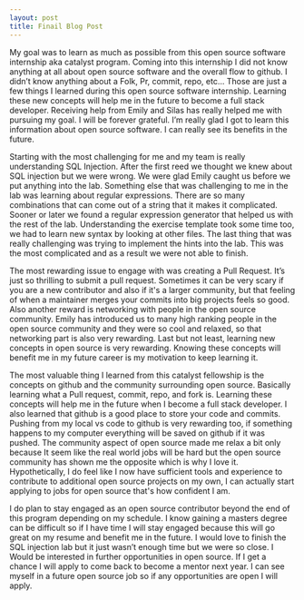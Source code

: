 ```yaml
---
layout: post
title: Finail Blog Post
---
```


My goal was to learn as much as possible from this open source software internship aka catalyst program. Coming into this internship I did not know anything at all about open source software and the overall flow to github. I didn’t know anything about a Folk, Pr, commit, repo, etc… Those are just a few things I learned during this open source software internship. Learning these new concepts will help me in the future to become a full stack developer. Receiving help from Emily and Silas has really helped me with pursuing my goal. I will be forever grateful. I’m really glad I got to learn this information about open source software. I can really see its benefits in the future.

Starting with the most challenging for me and my team is really understanding SQL Injection. After the first reed we thought we knew about  SQL injection but we were wrong. We were glad Emily caught us before we put anything into the lab. Something else that was challenging to me in the lab was learning about regular expressions. There are so many combinations that can come out of a string that it makes it complicated. Sooner or later we found a regular expression generator that helped us with the rest of the lab. Understanding the exercise template took some time too, we had to learn new syntax by looking at other files. The last thing that was really challenging was trying to implement the hints into the lab. This was the most complicated and as a result we were not able to finish.

The most rewarding issue to engage with was creating a Pull Request. It’s just so thrilling to submit a pull request. Sometimes it can be very scary if you are a new contributor and also if it's a larger community, but that feeling of when a maintainer merges your commits into big projects feels so good. Also another reward is networking with people in the open source community. Emily has introduced us to many high ranking people in the open source community and they were so cool and relaxed, so that networking part is also very rewarding. Last but not least, learning new concepts in open source is very rewarding. Knowing these concepts will benefit me in my future career is my motivation to keep learning it.

The most valuable thing I learned from this catalyst fellowship is the concepts on github and the community surrounding open source. Basically learning what a Pull request, commit, repo, and fork is. Learning these concepts will help me in the future when I become a full stack developer. I also learned that github is a good place to store your code and commits. Pushing from my local vs code to github is very rewarding too, if something happens to my computer everything will be saved on github if it was pushed. The community aspect of open source made me relax a bit only because It seem like the real world jobs will be hard but the open source community has shown me the opposite which is why I love it. Hypothetically, I do feel like I now have sufficient tools and experience to contribute to additional open source projects on my own, I can actually start applying to jobs for open source that's how confident I am.

I do plan to stay engaged as an open source contributor beyond the end of this program depending on my schedule. I know gaining a masters degree can be difficult so if I have time I will stay engaged because this will go great on my resume and benefit me in the future. I would love to finish the SQL injection lab but it just wasn’t enough time but we were so close. I Would be interested in further opportunities in open source. If I get a chance I will apply to come back to become a mentor next year. I can see myself in a future open source job so if any opportunities are open I will apply.


